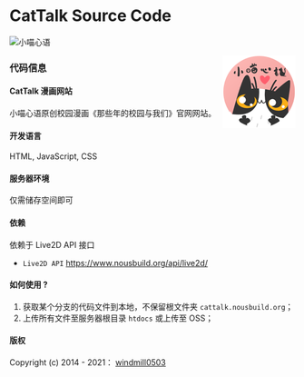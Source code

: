 # CatTalk Source Code

![小喵心语](https://img.shields.io/badge/小喵心语-cattalk.nousbuiuld.org-F6B5B2)

<img src='favicon.png' align='right' alt='SA Logo'>

### 代码信息

#### CatTalk 漫画网站

小喵心语原创校园漫画《那些年的校园与我们》官网网站。

#### 开发语言

HTML, JavaScript, CSS

#### 服务器环境

仅需储存空间即可

#### 依赖

依赖于 Live2D API 接口

- `Live2D API` https://www.nousbuild.org/api/live2d/

#### 如何使用 ?

1. 获取某个分支的代码文件到本地，不保留根文件夹 `cattalk.nousbuild.org`；
2. 上传所有文件至服务器根目录 `htdocs` 或上传至 OSS；

#### 版权

Copyright (c) 2014 - 2021： [windmill0503](https://github.com/windmill0503)

